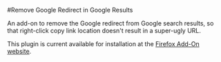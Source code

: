 #Remove Google Redirect in Google Results

An add-on to remove the Google redirect from Google search results, so that right-click copy link location doesn't result in a super-ugly URL.

This plugin is current available for installation at the [Firefox Add-On website](https://addons.mozilla.org/en-US/firefox/addon/remove-google-redirect-in-goog/).
